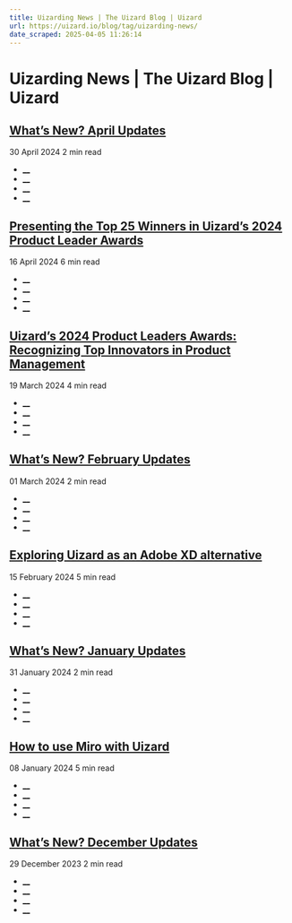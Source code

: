 ```yaml
---
title: Uizarding News | The Uizard Blog | Uizard
url: https://uizard.io/blog/tag/uizarding-news/
date_scraped: 2025-04-05 11:26:14
---
```


# Uizarding News | The Uizard Blog | Uizard

[](/blog/april-2024-app-updates/ "What’s New? April Updates")

## [What’s New? April Updates](/blog/april-2024-app-updates/ "What’s New? April Updates")

30 April 2024 2 min read

  * [__](https://twitter.com/share?text=What%E2%80%99s%20New%3F%20April%20Updates&url=https://uizard.io/blog/april-2024-app-updates/ "Share on Twitter")
  * [__](https://www.linkedin.com/sharing/share-offsite/?url=https://uizard.io/blog/april-2024-app-updates/ "Share on LinkedIn")
  * [__](https://www.facebook.com/sharer/sharer.php?u=https://uizard.io/blog/april-2024-app-updates/ "Share on Facebook")
  * [__](mailto:?subject=What%E2%80%99s%20New%3F%20April%20Updates "Share by Email")

[](/blog/uizards-2024-product-leader-award-winners/ "Presenting the Top 25 Winners in Uizard’s 2024 Product Leader Awards")

## [Presenting the Top 25 Winners in Uizard’s 2024 Product Leader Awards](/blog/uizards-2024-product-leader-award-winners/ "Presenting the Top 25 Winners in Uizard’s 2024 Product Leader Awards")

16 April 2024 6 min read

  * [__](https://twitter.com/share?text=Presenting%20the%20Top%2025%20Winners%20in%20Uizard%E2%80%99s%202024%20Product%20Leader%20Awards&url=https://uizard.io/blog/uizards-2024-product-leader-award-winners/ "Share on Twitter")
  * [__](https://www.linkedin.com/sharing/share-offsite/?url=https://uizard.io/blog/uizards-2024-product-leader-award-winners/ "Share on LinkedIn")
  * [__](https://www.facebook.com/sharer/sharer.php?u=https://uizard.io/blog/uizards-2024-product-leader-award-winners/ "Share on Facebook")
  * [__](mailto:?subject=Presenting%20the%20Top%2025%20Winners%20in%20Uizard%E2%80%99s%202024%20Product%20Leader%20Awards "Share by Email")

[](/blog/uizards-2024-product-leaders-awards/ "Uizard’s 2024 Product Leaders Awards: Recognizing Top Innovators in Product Management")

## [Uizard’s 2024 Product Leaders Awards: Recognizing Top Innovators in Product Management](/blog/uizards-2024-product-leaders-awards/ "Uizard’s 2024 Product Leaders Awards: Recognizing Top Innovators in Product Management")

19 March 2024 4 min read

  * [__](https://twitter.com/share?text=Uizard%E2%80%99s%202024%20Product%20Leaders%20Awards%3A%20Recognizing%20Top%20Innovators%20in%20Product%20Management&url=https://uizard.io/blog/uizards-2024-product-leaders-awards/ "Share on Twitter")
  * [__](https://www.linkedin.com/sharing/share-offsite/?url=https://uizard.io/blog/uizards-2024-product-leaders-awards/ "Share on LinkedIn")
  * [__](https://www.facebook.com/sharer/sharer.php?u=https://uizard.io/blog/uizards-2024-product-leaders-awards/ "Share on Facebook")
  * [__](mailto:?subject=Uizard%E2%80%99s%202024%20Product%20Leaders%20Awards%3A%20Recognizing%20Top%20Innovators%20in%20Product%20Management "Share by Email")

[](/blog/whats-new-february-updates/ "What’s New? February Updates")

## [What’s New? February Updates](/blog/whats-new-february-updates/ "What’s New? February Updates")

01 March 2024 2 min read

  * [__](https://twitter.com/share?text=What%E2%80%99s%20New%3F%20February%20Updates&url=https://uizard.io/blog/whats-new-february-updates/ "Share on Twitter")
  * [__](https://www.linkedin.com/sharing/share-offsite/?url=https://uizard.io/blog/whats-new-february-updates/ "Share on LinkedIn")
  * [__](https://www.facebook.com/sharer/sharer.php?u=https://uizard.io/blog/whats-new-february-updates/ "Share on Facebook")
  * [__](mailto:?subject=What%E2%80%99s%20New%3F%20February%20Updates "Share by Email")

[](/blog/uizard-as-an-adobe-xd-alternative/ "Exploring Uizard as an Adobe XD alternative")

## [Exploring Uizard as an Adobe XD alternative](/blog/uizard-as-an-adobe-xd-alternative/ "Exploring Uizard as an Adobe XD alternative")

15 February 2024 5 min read

  * [__](https://twitter.com/share?text=Exploring%20Uizard%20as%20an%20Adobe%20XD%20alternative&url=https://uizard.io/blog/uizard-as-an-adobe-xd-alternative/ "Share on Twitter")
  * [__](https://www.linkedin.com/sharing/share-offsite/?url=https://uizard.io/blog/uizard-as-an-adobe-xd-alternative/ "Share on LinkedIn")
  * [__](https://www.facebook.com/sharer/sharer.php?u=https://uizard.io/blog/uizard-as-an-adobe-xd-alternative/ "Share on Facebook")
  * [__](mailto:?subject=Exploring%20Uizard%20as%20an%20Adobe%20XD%20alternative "Share by Email")

[](/blog/jan-2024-app-updates/ "What’s New? January Updates")

## [What’s New? January Updates](/blog/jan-2024-app-updates/ "What’s New? January Updates")

31 January 2024 2 min read

  * [__](https://twitter.com/share?text=What%E2%80%99s%20New%3F%20January%20Updates&url=https://uizard.io/blog/jan-2024-app-updates/ "Share on Twitter")
  * [__](https://www.linkedin.com/sharing/share-offsite/?url=https://uizard.io/blog/jan-2024-app-updates/ "Share on LinkedIn")
  * [__](https://www.facebook.com/sharer/sharer.php?u=https://uizard.io/blog/jan-2024-app-updates/ "Share on Facebook")
  * [__](mailto:?subject=What%E2%80%99s%20New%3F%20January%20Updates "Share by Email")

[](/blog/how-to-use-miro-with-uizard/ "How to use Miro with Uizard")

## [How to use Miro with Uizard](/blog/how-to-use-miro-with-uizard/ "How to use Miro with Uizard")

08 January 2024 5 min read

  * [__](https://twitter.com/share?text=How%20to%20use%20Miro%20with%20Uizard&url=https://uizard.io/blog/how-to-use-miro-with-uizard/ "Share on Twitter")
  * [__](https://www.linkedin.com/sharing/share-offsite/?url=https://uizard.io/blog/how-to-use-miro-with-uizard/ "Share on LinkedIn")
  * [__](https://www.facebook.com/sharer/sharer.php?u=https://uizard.io/blog/how-to-use-miro-with-uizard/ "Share on Facebook")
  * [__](mailto:?subject=How%20to%20use%20Miro%20with%20Uizard "Share by Email")

[](/blog/december-app-updates/ "What’s New? December Updates")

## [What’s New? December Updates](/blog/december-app-updates/ "What’s New? December Updates")

29 December 2023 2 min read

  * [__](https://twitter.com/share?text=What%E2%80%99s%20New%3F%20December%20Updates&url=https://uizard.io/blog/december-app-updates/ "Share on Twitter")
  * [__](https://www.linkedin.com/sharing/share-offsite/?url=https://uizard.io/blog/december-app-updates/ "Share on LinkedIn")
  * [__](https://www.facebook.com/sharer/sharer.php?u=https://uizard.io/blog/december-app-updates/ "Share on Facebook")
  * [__](mailto:?subject=What%E2%80%99s%20New%3F%20December%20Updates "Share by Email")

